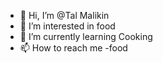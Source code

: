 - 👋 Hi, I’m @Tal Malikin
- 👀 I’m interested in food
- 🌱 I’m currently learning Cooking
- 📫 How to reach me -food

<!---
talmalikin/talmalikin is a ✨ special ✨ repository because its `README.md` (this file) appears on your GitHub profile.
You can click the Preview link to take a look at your changes.
--->
